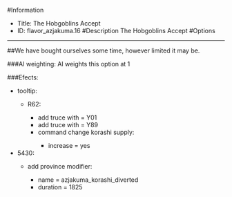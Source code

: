 #Information
 - Title: The Hobgoblins Accept
 - ID: flavor_azjakuma.16
#Description
The Hobgoblins Accept
#Options

___
##We have bought ourselves some time, however limited it may be.

###AI weighting:
AI weights this option at 1


###Efects:<ul><li>tooltip:</li><ul><li>R62:</li><ul><li>add truce with = Y01</li><li>add truce with = Y89</li><li>command change korashi supply:</li><ul><li>increase = yes</li></ul></ul></ul><li>5430:</li><ul><li>add province modifier:</li><ul><li>name = azjakuma_korashi_diverted</li><li>duration = 1825</li></ul></ul></ul>
